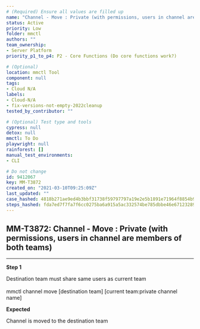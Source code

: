 ```yaml
---
# (Required) Ensure all values are filled up
name: "Channel - Move : Private (with permissions, users in channel are members of both teams)"
status: Active
priority: Low
folder: mmctl
authors: ""
team_ownership:
- Server Platform
priority_p1_to_p4: P2 - Core Functions (Do core functions work?)

# (Optional)
location: mmctl Tool
component: null
tags:
- Cloud N/A
labels:
- Cloud-N/A
- fix-versions-not-empty-2022cleanup
tested_by_contributor: ""

# (Optional) Test type and tools
cypress: null
detox: null
mmctl: To Do
playwright: null
rainforest: []
manual_test_environments:
- CLI

# Do not change
id: 9412067
key: MM-T3872
created_on: "2021-03-10T09:25:09Z"
last_updated: ""
case_hashed: 4818b271ae9ed4b3bbf31738f59797797a19e2e5b1891e71964f8854b9b727055cca93a495a1ee23b2f02c2b250496f1
steps_hashed: fda7ed7f7fa7f6cc0275ba6a915a5ac332574be785dbbe46e671232893fa9139a22787e379f54769bda3b0131a355b26
---
```


<!-- (Auto-generated) Based on frontmatter's "key" and "name" -->

## MM-T3872: Channel - Move : Private (with permissions, users in channel are members of both teams)

---

**Step 1**

Destination team must share same users as current team\
\
mmctl channel move \[destination team] \[current team:private channel name]

**Expected**

Channel is moved to the destination team
